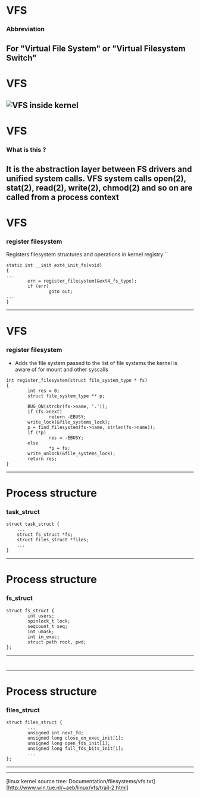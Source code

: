 # VFS
### Abbreviation
For "Virtual File System" or "Virtual Filesystem Switch"
---
# VFS
![VFS inside kernel](https://upload.wikimedia.org/wikipedia/commons/3/30/IO_stack_of_the_Linux_kernel.svg)
---

# VFS
### What is this ?
It is the **abstraction layer** between FS drivers and unified system calls.
VFS system calls open(2), stat(2), read(2), write(2), chmod(2) and so
on are called from a process context
---
# VFS
### register filesystem
Registers filesystem structures and operations in kernel registry ``
```
static int __init ext4_init_fs(void)
{
...
        err = register_filesystem(&ext4_fs_type);
        if (err)
                goto out;
...
}
```
---
# VFS
### register filesystem
 * Adds the file system passed to the list of file systems the kernel is aware of for mount and other syscalls
```
int register_filesystem(struct file_system_type * fs)
{
        int res = 0;
        struct file_system_type ** p;

        BUG_ON(strchr(fs->name, '.'));
        if (fs->next)
                return -EBUSY;
        write_lock(&file_systems_lock);
        p = find_filesystem(fs->name, strlen(fs->name));
        if (*p)
                res = -EBUSY;
        else
                *p = fs;
        write_unlock(&file_systems_lock);
        return res;
}
```

---
# Process structure
### task_struct

```
struct task_struct {
    ...
    struct fs_struct *fs;
    struct files_struct *files;
    ...
}
```
---

# Process structure
### fs_struct
```
struct fs_struct {
        int users;
        spinlock_t lock;
        seqcount_t seq;
        int umask;
        int in_exec;
        struct path root, pwd;
};

```
---
#

---
# Process structure
### files_struct
```
struct files_struct {
        ...
        unsigned int next_fd;
        unsigned long close_on_exec_init[1];
        unsigned long open_fds_init[1];
        unsigned long full_fds_bits_init[1];
        ...
};

```
---
 
---
[linux kernel source tree: Documentation/filesystems/vfs.txt]
[http://www.win.tue.nl/~aeb/linux/vfs/trail-2.html]
